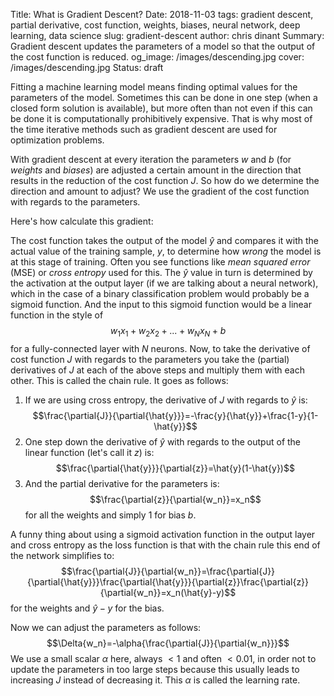 Title: What is Gradient Descent?
Date: 2018-11-03
tags: gradient descent, partial derivative, cost function, weights, biases, neural network, deep learning, data science
slug: gradient-descent
author: chris dinant
Summary: Gradient descent updates the parameters of a model so that the output of the cost function is reduced.
og_image: /images/descending.jpg
cover: /images/descending.jpg
Status: draft

Fitting a machine learning model means finding optimal values for the parameters of the model. Sometimes this can be done in one step (when a closed form solution is available), but more often than not even if this can be done it is computationally prohibitively expensive. That is why most of the time iterative methods such as gradient descent are used for optimization problems.  

With gradient descent at every iteration the parameters $w$ and $b$ (for *weights* and *biases*) are adjusted a certain amount in the direction that results in the reduction of the cost function $J$. So how do we determine the direction and amount to adjust? We use the gradient of the cost function with regards to the parameters.  

Here's how calculate this gradient:  

The cost function takes the output of the model $\hat{y}$ and compares it with the actual value of the training sample, $y$, to determine how *wrong* the model is at this stage of training. Often you see functions like *mean squared error* (MSE) or *cross entropy* used for this. The $\hat{y}$ value in turn is determined by the activation  at the output layer (if we are talking about a neural network), which in the case of a binary classification problem would probably be a sigmoid function. And the input to this sigmoid function would be a linear function in the style of $$w_1x_1 + w_2x_2 + ... + w_Nx_N + b$$ for a fully-connected layer with $N$ neurons. Now, to take the derivative of cost function $J$ with regards to the parameters you take the (partial) derivatives of $J$ at each of the above steps and multiply them with each other. This is called the chain rule. It goes as follows:  
1. If we are using cross entropy, the derivative of $J$ with regards to $\hat{y}$ is:  $$\frac{\partial{J}}{\partial{\hat{y}}}=-\frac{y}{\hat{y}}+\frac{1-y}{1-\hat{y}}$$  
2. One step down the derivative of $\hat{y}$ with regards to the output of the linear function (let's call it $z$) is:
$$\frac{\partial{\hat{y}}}{\partial{z}}=\hat{y}(1-\hat{y})$$  
3. And the partial derivative for the parameters is:
$$\frac{\partial{z}}{\partial{w_n}}=x_n$$ for all the weights and simply $1$ for bias $b$.  

A funny thing about using a sigmoid activation function in the output layer and cross entropy as the loss function is that with the chain rule this end of the network simplifies to:
$$\frac{\partial{J}}{\partial{w_n}}=\frac{\partial{J}}{\partial{\hat{y}}}\frac{\partial{\hat{y}}}{\partial{z}}\frac{\partial{z}}{\partial{w_n}}=x_n(\hat{y}-y)$$
for the weights and $\hat{y}-y$ for the bias.  

Now we can adjust the parameters as follows:
$$\Delta{w_n}=-\alpha{\frac{\partial{J}}{\partial{w_n}}}$$
We use a small scalar $\alpha$ here, always $<1$ and often $<0.01$, in order not to update the parameters in too large steps because this usually leads to increasing $J$ instead of decreasing it. This $\alpha$ is called the learning rate.  
